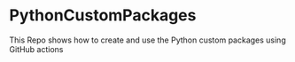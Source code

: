 # PythonCustomPackages
This Repo shows how to create and use the Python custom packages using GitHub actions
